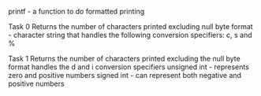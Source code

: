 printf - a function to do formatted printing

Task 0
Returns the number of characters printed excluding null byte
format - character string that handles the following conversion specifiers: c, s and %

Task 1
Returns the number of characters printed excluding the null byte
format handles the d and i conversion specifiers
unsigned int - represents zero and positive numbers
signed int - can represent both negative and positive numbers
